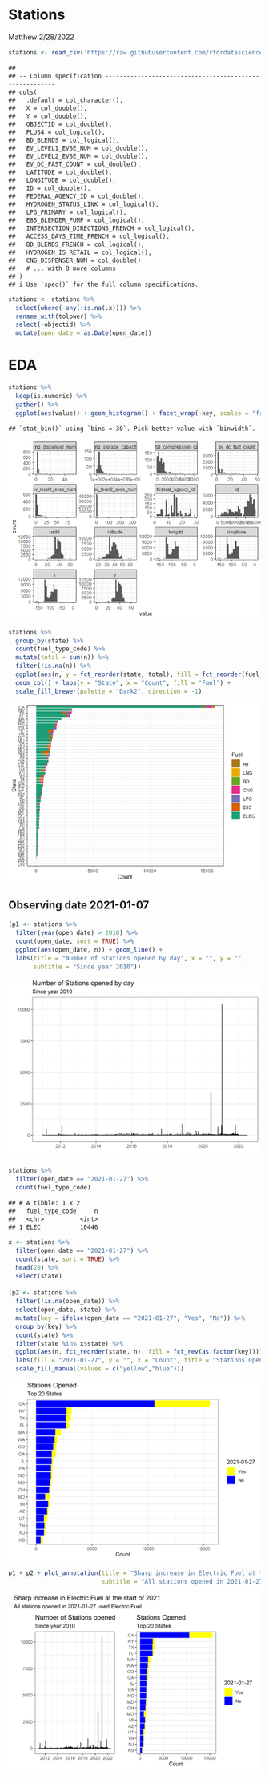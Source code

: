 Stations
================
Matthew
2/28/2022

``` r
stations <- read_csv('https://raw.githubusercontent.com/rfordatascience/tidytuesday/master/data/2022/2022-03-01/stations.csv')
```

    ## 
    ## -- Column specification --------------------------------------------------------
    ## cols(
    ##   .default = col_character(),
    ##   X = col_double(),
    ##   Y = col_double(),
    ##   OBJECTID = col_double(),
    ##   PLUS4 = col_logical(),
    ##   BD_BLENDS = col_logical(),
    ##   EV_LEVEL1_EVSE_NUM = col_double(),
    ##   EV_LEVEL2_EVSE_NUM = col_double(),
    ##   EV_DC_FAST_COUNT = col_double(),
    ##   LATITUDE = col_double(),
    ##   LONGITUDE = col_double(),
    ##   ID = col_double(),
    ##   FEDERAL_AGENCY_ID = col_double(),
    ##   HYDROGEN_STATUS_LINK = col_logical(),
    ##   LPG_PRIMARY = col_logical(),
    ##   E85_BLENDER_PUMP = col_logical(),
    ##   INTERSECTION_DIRECTIONS_FRENCH = col_logical(),
    ##   ACCESS_DAYS_TIME_FRENCH = col_logical(),
    ##   BD_BLENDS_FRENCH = col_logical(),
    ##   HYDROGEN_IS_RETAIL = col_logical(),
    ##   CNG_DISPENSER_NUM = col_double()
    ##   # ... with 8 more columns
    ## )
    ## i Use `spec()` for the full column specifications.

``` r
stations <- stations %>%
  select(where(~any(!is.na(.x)))) %>%
  rename_with(tolower) %>%
  select(-objectid) %>%
  mutate(open_date = as.Date(open_date))
```

# EDA

``` r
stations %>%
  keep(is.numeric) %>%
  gather() %>%
  ggplot(aes(value)) + geom_histogram() + facet_wrap(~key, scales = "free")
```

    ## `stat_bin()` using `bins = 30`. Pick better value with `binwidth`.

![](Stations_files/figure-gfm/unnamed-chunk-2-1.png)<!-- -->

``` r
stations %>%
  group_by(state) %>%
  count(fuel_type_code) %>%
  mutate(total = sum(n)) %>%
  filter(!is.na(n)) %>%
  ggplot(aes(n, y = fct_reorder(state, total), fill = fct_reorder(fuel_type_code, n))) +
  geom_col() + labs(y = "State", x = "Count", fill = "Fuel") +
  scale_fill_brewer(palette = "Dark2", direction = -1)
```

![](Stations_files/figure-gfm/unnamed-chunk-2-2.png)<!-- -->

## Observing date 2021-01-07

``` r
(p1 <- stations %>%
  filter(year(open_date) > 2010) %>%
  count(open_date, sort = TRUE) %>%
  ggplot(aes(open_date, n)) + geom_line() + 
  labs(title = "Number of Stations opened by day", x = "", y = "",
       subtitle = "Since year 2010"))
```

![](Stations_files/figure-gfm/unnamed-chunk-3-1.png)<!-- -->

``` r
stations %>%
  filter(open_date == "2021-01-27") %>%
  count(fuel_type_code)
```

    ## # A tibble: 1 x 2
    ##   fuel_type_code     n
    ##   <chr>          <int>
    ## 1 ELEC           10446

``` r
x <- stations %>%
  filter(open_date == "2021-01-27") %>%
  count(state, sort = TRUE) %>%
  head(20) %>%
  select(state)

(p2 <- stations %>%
  filter(!is.na(open_date)) %>%
  select(open_date, state) %>%
  mutate(key = ifelse(open_date == "2021-01-27", "Yes", "No")) %>%
  group_by(key) %>%
  count(state) %>%
  filter(state %in% x$state) %>%
  ggplot(aes(n, fct_reorder(state, n), fill = fct_rev(as.factor(key)))) + geom_col() +
  labs(fill = "2021-01-27", y = "", x = "Count", title = "Stations Opened", subtitle = "Top 20 States") + 
  scale_fill_manual(values = c("yellow","blue")))
```

![](Stations_files/figure-gfm/unnamed-chunk-3-2.png)<!-- -->

``` r
p1 + p2 + plot_annotation(title = "Sharp increase in Electric Fuel at the start of 2021",
                          subtitle = "All stations opened in 2021-01-27 used Electric Fuel")
```

![](Stations_files/figure-gfm/unnamed-chunk-3-3.png)<!-- -->

